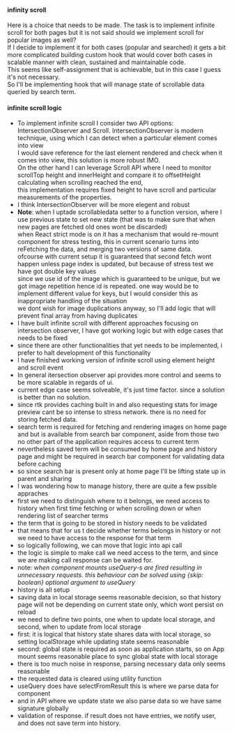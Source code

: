 #### infinity scroll

Here is a choice that needs to be made. The task is to implement infinite scroll for both pages but it is not said should we implement scroll for popular images as well?<br>
If I decide to implement it for both cases (popular and searched) it gets a bit more complicated building custom hook that would cover both cases in scalable manner with clean, sustained and maintainable code. <br>This seems like self-assignment that is achievable, but in this case I guess it's not necessary.<br>So I'll be implementing hook that will manage state of scrollable data queried by search term.

#### infinite scroll logic

- To implement infinite scroll I consider two API options: IntersectionObserver and Scroll. IntersectionObserver is modern technique, using which I can detect when a particular element comes into view<br>I would save reference for the last element rendered and check when it comes into view, this solution is more robust IMO.<br> On the other hand I can leverage Scroll API where I need to monitor scrollTop height and innerHeight and compare it to offsetHeight calculating when scrolling reached the end,<br> this implementation requires fixed height to have scroll and particular measurements of the properties.
  <br>
- I think IntersectionObserver will be more elegent and robust
  <br>
- **Note**: when I uptade scrollabledata setter to a function version, where I use previous state to set new state (that was to make sure that when new pages are fetched old ones wont be discarded) <br>
  when React strict mode is on it has a mechanism that would re-mount component for stress testing, this in current scenario turns into reFetching the data, and merging two versions of same data.<br>ofcourse with current setup it is guaranteed that second fetch wont happen unless page index is updated, but because of stress test we have got double key values<br>since we use id of the image which is guaranteed to be unique, but we got image repetition hence id is repeated. one way would be to implement different value for keys, but I would consider this as inappropriate handling of the situation<br>we dont wish for image duplications anyway, so I'll add logic that will prevent final array from having duplicates
- I have built infinite scroll with different approaches focusing on intersection observer, I have got working logic but with edge cases that needs to be fixed
- since there are other functionalities that yet needs to be implemented, i prefer to halt development of this functionality
- I have finished working version of infinite scroll using element height and scroll event
- In general itersection observer api provides more control and seems to be more scalable in regards of ui.
- current edge case seems solveable, it's just time factor. since a solution is better than no solution.
- since rtk provides caching built in and also requesting stats for image preview cant be so intense to stress network. there is no need for storing fetched data.
- search term is required for fetching and rendering images on home page and but is available from search bar component, aside from those two no other part of the application requires access to current term
- nevertheless saved term will be consumed by home page and history page and might be required in search bar component for validating data before caching
- so since search bar is present only at home page I'll be lifting state up in parent and sharing
- I was wondering how to manage history, there are quite a few pssible appraches
- first we need to distinguish where to it belongs, we need access to history when first time fetching or when scrolling down or when rendering list of searcher terms
- the term that is going to be stored in history needs to be validated
- that means that for us t decide whether terms belongs in history or not we need to have access to the response for that term
- so logically following, we can move that logic into api call
- the logic is simple to make call we need access to the term, and since we are making call response can be waited for.
- note: _when component mounts useQuery-s are fired resulting in unnecessary requests. this behaviour can be solved using {skip: boolean} optional argument to useQuery_
- history is all setup
- saving data in local storage seems reasonable decision, so that history page will not be depending on current state only, which wont persist on reload
- we need to define two points, one when to update local storage, and second, when to update from local storage
- first: it is logical that history state shares data with local storage, so setting localStorage while updating state seems reasonable
- second: global state is required as soon as application starts, so on App mount seems reasonable place to sync global state with local storage
- there is too much noise in response, parsing necessary data only seems reasonable
- the requested data is cleared using utility function
- useQuery does have selectFromResult this is where we parse data for component
- and in API where we update state we also parse data so we have same signature globally
- validation of response. if result does not have entries, we notify user, and does not save term into history.